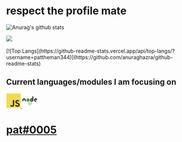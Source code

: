 # respect the profile mate
![Anurag's github stats](https://github-readme-stats.vercel.app/api?username=pattheman344&show_icons=true&theme=radical)
 <p align="left"> <img src="https://komarev.com/ghpvc/?username=pattheman344&label=Profile%20views&color=0e75b6&style=flat" /> </p>
 [![Top Langs](https://github-readme-stats.vercel.app/api/top-langs/?username=pattheman344)](https://github.com/anuraghazra/github-readme-stats)
 
 ## Current languages/modules I am focusing on
<a href="https://developer.mozilla.org/en-US/docs/Web/JavaScript" target="_blank"> <img src="https://raw.githubusercontent.com/devicons/devicon/master/icons/javascript/javascript-original.svg" alt="javascript" width="40" height="40"/> </a> <a href="https://nodejs.org" target="_blank"> <img src="https://raw.githubusercontent.com/devicons/devicon/master/icons/nodejs/nodejs-original-wordmark.svg" alt="nodejs" width="40" height="40"/>
 
 # pat#0005
  
  
  
  
  
  
 
